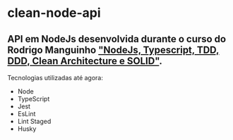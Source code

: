 # clean-node-api

<h2>API em NodeJs desenvolvida durante o curso do Rodrigo Manguinho <a href="https://www.udemy.com/course/tdd-com-mango/">"NodeJs, Typescript, TDD, DDD, Clean Architecture e SOLID"</a>.</h2>

<p>Tecnologias utilizadas até agora:</p>

- Node
- TypeScript
- Jest
- EsLint
- Lint Staged
- Husky
